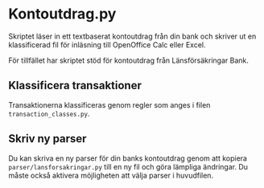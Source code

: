 Kontoutdrag.py
==============

Skriptet läser in ett textbaserat kontoutdrag från din bank och skriver ut en klassificerad fil för inläsning till OpenOffice Calc eller Excel.

För tillfället har skriptet stöd för kontoutdrag från Länsförsäkringar Bank.


Klassificera transaktioner
--------------------------

Transaktionerna klassificeras genom regler som anges i filen `transaction_classes.py`.


Skriv ny parser
---------------

Du kan skriva en ny parser för din banks kontoutdrag genom att kopiera `parser/lansforsakringar.py` till en ny fil och göra lämpliga ändringar. Du måste också aktivera möjligheten att välja parser i huvudfilen.
